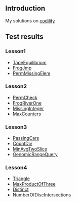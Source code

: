 ## Introduction

My solutions on [codility](https://codility.com/programmers/lessons/)

## Test results

### Lesson1

- [TapeEquilibrium](https://codility.com/demo/results/demo59SRDG-2CM/)
- [FrogJmp](https://codility.com/demo/results/demoVMCKJG-2GW/)
- [PermMissingElem](https://codility.com/demo/results/demoAG7EMH-5Q2/)

### Lesson2

- [PermCheck](https://codility.com/demo/results/demo2A4ZCR-KUA/)
- [FrogRiverOne](https://codility.com/demo/results/demo2PGRNV-ZVP/)
- [MissingInteger](https://codility.com/demo/results/demoSFG4K8-G3B/)
- [MaxCounters](https://codility.com/demo/results/demoZ3GC6Z-P2R/)

### Lesson3

- [PassingCars](https://codility.com/demo/results/demoP5X9DK-GSZ/)
- [CountDiv](https://codility.com/demo/results/demo8HEYU4-HQM/)
- [MinAvgTwoSlice](https://codility.com/demo/results/demoV9SPKC-DKC/)
- [GenomicRangeQuery](https://codility.com/demo/results/demoBFK234-32T/)

### Lesson4

- [Triangle](https://codility.com/demo/results/demoPWBZAH-XAA/)
- [MaxProductOfThree](https://codility.com/demo/results/demo48Z7KS-MHD/)
- [Distinct](https://codility.com/demo/results/demo3N3ZFX-3GC/)
- NumberOfDiscIntersections
